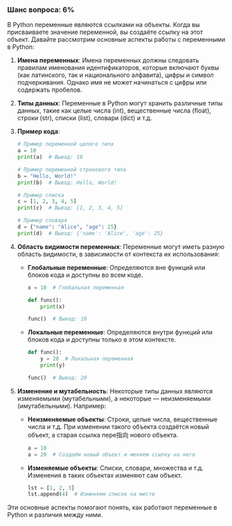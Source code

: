 ### Шанс вопроса: 6%

В Python переменные являются ссылками на объекты. Когда вы присваиваете значение переменной, вы создаёте ссылку на этот объект. Давайте рассмотрим основные аспекты работы с переменными в Python:

1. **Имена переменных**: Имена переменных должны следовать правилам именования идентификаторов, которые включают буквы (как латинского, так и национального алфавита), цифры и символ подчеркивания. Однако имя не может начинаться с цифры или содержать пробелов.

2. **Типы данных**: Переменные в Python могут хранить различные типы данных, такие как целые числа (int), вещественные числа (float), строки (str), списки (list), словари (dict) и т.д.

3. **Пример кода**:
   ```python
   # Пример переменной целого типа
   a = 10
   print(a)  # Вывод: 10

   # Пример переменной строкового типа
   b = "Hello, World!"
   print(b)  # Вывод: Hello, World!

   # Пример списка
   c = [1, 2, 3, 4, 5]
   print(c)  # Вывод: [1, 2, 3, 4, 5]

   # Пример словаря
   d = {"name": "Alice", "age": 25}
   print(d)  # Вывод: {'name': 'Alice', 'age': 25}
   ```

4. **Область видимости переменных**: Переменные могут иметь разную область видимости, в зависимости от контекста их использования:
   - **Глобальные переменные**: Определяются вне функций или блоков кода и доступны во всем коде.
     ```python
     x = 10  # Глобальная переменная

     def func():
         print(x)

     func()  # Вывод: 10
     ```
   - **Локальные переменные**: Определяются внутри функций или блоков кода и доступны только в этом контексте.
     ```python
     def func():
         y = 20  # Локальная переменная
         print(y)

     func()  # Вывод: 20
     ```

5. **Изменение и мутабельность**: Некоторые типы данных являются изменяемыми (мутабельными), а некоторые — неизменяемыми (имутабельными). Например:
   - **Неизменяемые объекты**: Строки, целые числа, вещественные числа и т.д. При изменении такого объекта создаётся новый объект, а старая ссылка пере指向 нового объекта.
     ```python
     a = 10
     a = 20  # Создаём новый объект и меняем ссылку на него
     ```
   - **Изменяемые объекты**: Списки, словари, множества и т.д. Изменения в таких объектах изменяют сам объект.
     ```python
     lst = [1, 2, 3]
     lst.append(4)  # Изменяем список на месте
     ```

Эти основные аспекты помогают понять, как работают переменные в Python и различия между ними.